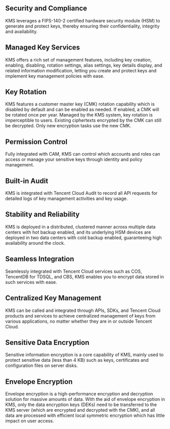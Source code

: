 ## Security and Compliance
KMS leverages a FIPS-140-2 certified hardware security module (HSM) to generate and protect keys, thereby ensuring their confidentiality, integrity and availability.

## Managed Key Services
KMS offers a rich set of management features, including key creation, enabling, disabling, rotation settings, alias settings, key details display, and related information modification, letting you create and protect keys and implement key management policies with ease.

## Key Rotation
KMS features a customer master key (CMK) rotation capability which is disabled by default and can be enabled as needed. If enabled, a CMK will be rotated once per year. Managed by the KMS system, key rotation is imperceptible to users. Existing ciphertexts encrypted by the CMK can still be decrypted. Only new encryption tasks use the new CMK.

## Permission Control
Fully integrated with CAM, KMS can control which accounts and roles can access or manage your sensitive keys through identity and policy management.

## Built-in Audit
KMS is integrated with Tencent Cloud Audit to record all API requests for detailed logs of key management activities and key usage.

## Stability and Reliability
KMS is deployed in a distributed, clustered manner across multiple data centers with hot backup enabled, and its underlying HSM devices are deployed in two data centers with cold backup enabled, guaranteeing high availability around the clock.

## Seamless Integration
Seamlessly integrated with Tencent Cloud services such as COS, TencentDB for TDSQL, and CBS, KMS enables you to encrypt data stored in such services with ease.

## Centralized Key Management
KMS can be called and integrated through APIs, SDKs, and Tencent Cloud products and services to achieve centralized management of keys from various applications, no matter whether they are in or outside Tencent Cloud.

## Sensitive Data Encryption
Sensitive information encryption is a core capability of KMS, mainly used to protect sensitive data (less than 4 KB) such as keys, certificates and configuration files on server disks.

## Envelope Encryption
Envelope encryption is a high-performance encryption and decryption solution for massive amounts of data. With the aid of envelope encryption in KMS, only the data encryption keys (DEKs) need to be transferred to the KMS server (which are encrypted and decrypted with the CMK), and all data are processed with efficient local symmetric encryption which has little impact on user access.
